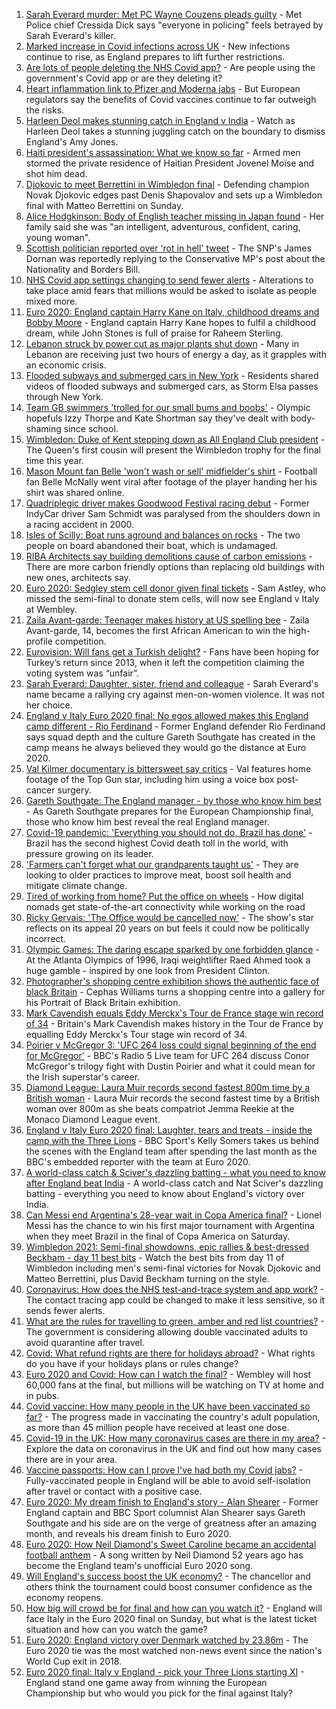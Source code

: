 1. [Sarah Everard murder: Met PC Wayne Couzens pleads guilty](https://www.bbc.co.uk/news/uk-england-london-57774597) - Met Police chief Cressida Dick says "everyone in policing" feels betrayed by Sarah Everard's killer.
2. [Marked increase in Covid infections across UK](https://www.bbc.co.uk/news/health-57776814) - New infections continue to rise, as England prepares to lift further restrictions.
3. [Are lots of people deleting the NHS Covid app?](https://www.bbc.co.uk/news/57779371) - Are people using the government's Covid app or are they deleting it?
4. [Heart inflammation link to Pfizer and Moderna jabs](https://www.bbc.co.uk/news/health-57781637) - But European regulators say the benefits of Covid vaccines continue to far outweigh the risks.
5. [Harleen Deol makes stunning catch in England v India](https://www.bbc.co.uk/sport/av/cricket/57785924) - Watch as Harleen Deol takes a stunning juggling catch on the boundary to dismiss England's Amy Jones.
6. [Haiti president's assassination: What we know so far](https://www.bbc.co.uk/news/world-latin-america-57762246) - Armed men stormed the private residence of Haitian President Jovenel Moïse and shot him dead.
7. [Djokovic to meet Berrettini in Wimbledon final](https://www.bbc.co.uk/sport/tennis/57779798) - Defending champion Novak Djokovic edges past Denis Shapovalov and sets up a Wimbledon final with Matteo Berrettini on Sunday.
8. [Alice Hodgkinson: Body of English teacher missing in Japan found](https://www.bbc.co.uk/news/uk-england-nottinghamshire-57782093) - Her family said she was "an intelligent, adventurous, confident, caring, young woman".
9. [Scottish politician reported over 'rot in hell' tweet](https://www.bbc.co.uk/news/uk-scotland-scotland-politics-57785825) - The SNP's James Dornan was reportedly replying to the Conservative MP's post about the Nationality and Borders Bill.
10. [NHS Covid app settings changing to send fewer alerts](https://www.bbc.co.uk/news/technology-57786032) - Alterations to take place amid fears that millions would be asked to isolate as people mixed more.
11. [Euro 2020: England captain Harry Kane on Italy, childhood dreams and Bobby Moore](https://www.bbc.co.uk/sport/football/57782463) - England captain Harry Kane hopes to fulfil a childhood dream, while John Stones is full of praise for Raheem Sterling.
12. [Lebanon struck by power cut as major plants shut down](https://www.bbc.co.uk/news/world-middle-east-57780940) - Many in Lebanon are receiving just two hours of energy a day, as it grapples with an economic crisis.
13. [Flooded subways and submerged cars in New York](https://www.bbc.co.uk/news/world-us-canada-57781840) - Residents shared videos of flooded subways and submerged cars, as Storm Elsa passes through New York.
14. [Team GB swimmers 'trolled for our small bums and boobs'](https://www.bbc.co.uk/news/newsbeat-57778626) - Olympic hopefuls Izzy Thorpe and Kate Shortman say they've dealt with body-shaming since school.
15. [Wimbledon: Duke of Kent stepping down as All England Club president](https://www.bbc.co.uk/news/uk-57784464) - The Queen's first cousin will present the Wimbledon trophy for the final time this year.
16. [Mason Mount fan Belle 'won't wash or sell' midfielder's shirt](https://www.bbc.co.uk/news/uk-england-london-57774591) - Football fan Belle McNally went viral after footage of the player handing her his shirt was shared online.
17. [Quadriplegic driver makes Goodwood Festival racing debut](https://www.bbc.co.uk/news/uk-57768915) - Former IndyCar driver Sam Schmidt was paralysed from the shoulders down in a racing accident in 2000.
18. [Isles of Scilly: Boat runs aground and balances on rocks](https://www.bbc.co.uk/news/uk-england-cornwall-57768179) - The two people on board abandoned their boat, which is undamaged.
19. [RIBA Architects say building demolitions cause of carbon emissions](https://www.bbc.co.uk/news/uk-57756991) - There are more carbon friendly options than replacing old buildings with new ones, architects say.
20. [Euro 2020: Sedgley stem cell donor given final tickets](https://www.bbc.co.uk/news/uk-england-birmingham-57763362) - Sam Astley, who missed the semi-final to donate stem cells, will now see England v Italy at Wembley.
21. [Zaila Avant-garde: Teenager makes history at US spelling bee](https://www.bbc.co.uk/news/world-us-canada-57773502) - Zaila Avant-garde, 14, becomes the first African American to win the high-profile competition.
22. [Eurovision: Will fans get a Turkish delight?](https://www.bbc.co.uk/news/world-europe-57766798) - Fans have been hoping for Turkey’s return since 2013, when it left the competition claiming the voting system was “unfair”.
23. [Sarah Everard: Daughter, sister, friend and colleague](https://www.bbc.co.uk/news/uk-england-london-57740729) - Sarah Everard's name became a rallying cry against men-on-women violence. It was not her choice.
24. [England v Italy Euro 2020 final: No egos allowed makes this England camp different - Rio Ferdinand](https://www.bbc.co.uk/sport/football/57775923) - Former England defender Rio Ferdinand says squad depth and the culture Gareth Southgate has created in the camp means he always believed they would go the distance at Euro 2020.
25. [Val Kilmer documentary is bittersweet say critics](https://www.bbc.co.uk/news/entertainment-arts-57775495) - Val features home footage of the Top Gun star, including him using a voice box post-cancer surgery.
26. [Gareth Southgate: The England manager - by those who know him best](https://www.bbc.co.uk/sport/football/57724429) - As Gareth Southgate prepares for the European Championship final, those who know him best reveal the real England manager.
27. [Covid-19 pandemic: 'Everything you should not do, Brazil has done'](https://www.bbc.co.uk/news/world-latin-america-57733540) - Brazil has the second highest Covid death toll in the world, with pressure growing on its leader.
28. ['Farmers can't forget what our grandparents taught us'](https://www.bbc.co.uk/news/science-environment-57686365) - They are looking to older practices to improve meat, boost soil health and mitigate climate change.
29. [Tired of working from home? Put the office on wheels](https://www.bbc.co.uk/news/business-57649618) - How digital nomads get state-of-the-art connectivity while working on the road
30. [Ricky Gervais: 'The Office would be cancelled now'](https://www.bbc.co.uk/news/entertainment-arts-57317470) - The show's star reflects on its appeal 20 years on but feels it could now be politically incorrect.
31. [Olympic Games: The daring escape sparked by one forbidden glance](https://www.bbc.co.uk/sport/weightlifting/57656658) - At the Atlanta Olympics of 1996, Iraqi weightlifter Raed Ahmed took a huge gamble - inspired by one look from President Clinton.
32. [Photographer's shopping centre exhibition shows the authentic face of black Britain](https://www.bbc.co.uk/news/entertainment-arts-57733386) - Cephas Williams turns a shopping centre into a gallery for his Portrait of Black Britain exhibition.
33. [Mark Cavendish equals Eddy Merckx's Tour de France stage win record of 34](https://www.bbc.co.uk/sport/cycling/57725179) - Britain's Mark Cavendish makes history in the Tour de France by equalling Eddy Merckx's Tour stage win record of 34.
34. [Poirier v McGregor 3: 'UFC 264 loss could signal beginning of the end for McGregor'](https://www.bbc.co.uk/sport/mixed-martial-arts/57779225) - BBC's Radio 5 Live team for UFC 264 discuss Conor McGregor's trilogy fight with Dustin Poirier and what it could mean for the Irish superstar's career.
35. [Diamond League: Laura Muir records second fastest 800m time by a British woman](https://www.bbc.co.uk/sport/athletics/57784983) - Laura Muir records the second fastest time by a British woman over 800m as she beats compatriot Jemma Reekie at the Monaco Diamond League event.
36. [England v Italy Euro 2020 final: Laughter, tears and treats - inside the camp with the Three Lions](https://www.bbc.co.uk/sport/football/57762337) - BBC Sport's Kelly Somers takes us behind the scenes with the England team after spending the last month as the BBC's embedded reporter with the team at Euro 2020.
37. [A world-class catch & Sciver's dazzling batting - what you need to know after England beat India](https://www.bbc.co.uk/sport/cricket/57785220) - A world-class catch and Nat Sciver's dazzling batting - everything you need to know about England's victory over India.
38. [Can Messi end Argentina's 28-year wait in Copa America final?](https://www.bbc.co.uk/sport/football/57776158) - Lionel Messi has the chance to win his first major tournament with Argentina when they meet Brazil in the final of Copa America on Saturday.
39. [Wimbledon 2021: Semi-final showdowns, epic rallies & best-dressed Beckham - day 11 best bits](https://www.bbc.co.uk/sport/av/tennis/57786055) - Watch the best bits from day 11 of Wimbledon including men's semi-final victories for Novak Djokovic and Matteo Berrettini, plus David Beckham turning on the style.
40. [Coronavirus: How does the NHS test-and-trace system and app work?](https://www.bbc.co.uk/news/explainers-52442754) - The contact tracing app could be changed to make it less sensitive, so it sends fewer alerts.
41. [What are the rules for travelling to green, amber and red list countries?](https://www.bbc.co.uk/news/explainers-52544307) - The government is considering allowing double vaccinated adults to avoid quarantine after travel.
42. [Covid: What refund rights are there for holidays abroad?](https://www.bbc.co.uk/news/business-51615412) - What rights do you have if your holidays plans or rules change?
43. [Euro 2020 and Covid: How can I watch the final?](https://www.bbc.co.uk/news/uk-57386719) - Wembley will host 60,000 fans at the final, but millions will be watching on TV at home and in pubs.
44. [Covid vaccine: How many people in the UK have been vaccinated so far?](https://www.bbc.co.uk/news/health-55274833) - The progress made in vaccinating the country's adult population, as more than 45 million people have received at least one dose.
45. [Covid-19 in the UK: How many coronavirus cases are there in my area?](https://www.bbc.co.uk/news/uk-51768274) - Explore the data on coronavirus in the UK and find out how many cases there are in your area.
46. [Vaccine passports: How can I prove I've had both my Covid jabs?](https://www.bbc.co.uk/news/explainers-55718553) - Fully-vaccinated people in England will be able to avoid self-isolation after travel or contact with a positive case.
47. [Euro 2020: My dream finish to England's story - Alan Shearer](https://www.bbc.co.uk/sport/football/57752510) - Former England captain and BBC Sport columnist Alan Shearer says Gareth Southgate and his side are on the verge of greatness after an amazing month, and reveals his dream finish to Euro 2020.
48. [Euro 2020: How Neil Diamond's Sweet Caroline became an accidental football anthem](https://www.bbc.co.uk/news/entertainment-arts-57761227) - A song written by Neil Diamond 52 years ago has become the England team's unofficial Euro 2020 song.
49. [Will England's success boost the UK economy?](https://www.bbc.co.uk/news/business-57746627) - The chancellor and others think the tournament could boost consumer confidence as the economy reopens.
50. [How big will crowd be for final and how can you watch it?](https://www.bbc.co.uk/sport/football/57753948) - England will face Italy in the Euro 2020 final on Sunday, but what is the latest ticket situation and how can you watch the game?
51. [Euro 2020: England victory over Denmark watched by 23.86m](https://www.bbc.co.uk/news/entertainment-arts-57763355) - The Euro 2020 tie was the most watched non-news event since the nation's World Cup exit in 2018.
52. [Euro 2020 final: Italy v England - pick your Three Lions starting XI](https://www.bbc.co.uk/sport/football/57765722) - England stand one game away from winning the European Championship but who would you pick for the final against Italy?
